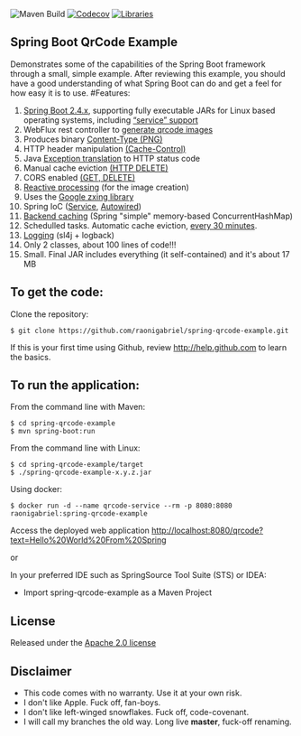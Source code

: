 ![Maven Build](https://github.com/raonigabriel/spring-qrcode-example/workflows/Maven%20Build/badge.svg?branch=1.3.1)
[![Codecov](https://codecov.io/gh/raonigabriel/spring-qrcode-example/branch/master/graph/badge.svg)](https://codecov.io/gh/raonigabriel/spring-qrcode-example)
[![Libraries](https://img.shields.io/librariesio/github/raonigabriel/spring-qrcode-example)](https://libraries.io/github/raonigabriel/spring-qrcode-example)

Spring Boot QrCode Example
-------------------
Demonstrates some of the capabilities of the Spring Boot framework through a small, simple example.
After reviewing this example, you should have a good understanding of what Spring Boot can do and get a feel for how easy it is to use.
#Features:

1. [Spring Boot 2.4.x](https://github.com/raonigabriel/spring-qrcode-example/blob/master/pom.xml#L39), supporting fully executable JARs for Linux based operating systems, including [“service” support](https://github.com/raonigabriel/spring-qrcode-example/blob/master/pom.xml#L100)
2. WebFlux rest controller to [generate qrcode images](https://github.com/raonigabriel/spring-qrcode-example/blob/master/src/main/java/com/github/raonigabriel/qrcode/SpringExampleApp.java#L54)
  1. Produces binary [Content-Type (PNG)](https://github.com/raonigabriel/spring-qrcode-example/blob/master/src/main/java/com/github/raonigabriel/qrcode/SpringExampleApp.java#L53)
  2. HTTP header manipulation [(Cache-Control)](https://github.com/raonigabriel/spring-qrcode-example/blob/master/src/main/java/com/github/raonigabriel/qrcode/SpringExampleApp.java#L56)
  3. Java [Exception translation](https://github.com/raonigabriel/spring-qrcode-example/blob/master/src/main/java/com/github/raonigabriel/qrcode/SpringExampleApp.java#L73) to HTTP status code
  4. Manual cache eviction [(HTTP DELETE)](https://github.com/raonigabriel/spring-qrcode-example/blob/master/src/main/java/com/github/raonigabriel/qrcode/SpringExampleApp.java#L62)
  5. CORS enabled [(GET, DELETE)](https://github.com/raonigabriel/spring-qrcode-example/blob/master/src/main/java/com/github/raonigabriel/qrcode/SpringExampleApp.java#L40)
3. [Reactive processing](https://github.com/raonigabriel/spring-qrcode-example/blob/master/src/main/java/com/github/raonigabriel/qrcode/ImageService.java#L35) (for the image creation)
  1. Uses the [Google zxing library](https://github.com/raonigabriel/spring-qrcode-example/blob/master/pom.xml#L78)
4. Spring IoC ([Service](https://github.com/raonigabriel/spring-qrcode-example/blob/master/src/main/java/com/github/raonigabriel/qrcode/ImageService.java#L29), [Autowired](https://github.com/raonigabriel/spring-qrcode-example/blob/master/src/main/java/com/github/raonigabriel/qrcode/SpringExampleApp.java#L47))
5. [Backend caching](https://github.com/raonigabriel/spring-qrcode-example/blob/master/src/main/java/com/github/raonigabriel/qrcode/ImageService.java#L30) (Spring "simple" memory-based ConcurrentHashMap)
6. Schedulled tasks. Automatic cache eviction, [every 30 minutes](https://github.com/raonigabriel/spring-qrcode-example/blob/master/src/main/java/com/github/raonigabriel/qrcode/SpringExampleApp.java#L60).
7. [Logging](https://github.com/raonigabriel/spring-qrcode-example/blob/master/src/main/java/com/github/raonigabriel/qrcode/ImageService.java#L33) (sl4j + logback)
8. Only 2 classes, about 100 lines of code!!! 
9. Small. Final JAR includes everything (it self-contained) and it's about 17 MB


To get the code:
-------------------
Clone the repository:

    $ git clone https://github.com/raonigabriel/spring-qrcode-example.git

If this is your first time using Github, review http://help.github.com to learn the basics.

To run the application:
-------------------	
From the command line with Maven:

    $ cd spring-qrcode-example
    $ mvn spring-boot:run 

From the command line with Linux:

    $ cd spring-qrcode-example/target
    $ ./spring-qrcode-example-x.y.z.jar

Using docker:

    $ docker run -d --name qrcode-service --rm -p 8080:8080 raonigabriel:spring-qrcode-example


Access the deployed web application [http://localhost:8080/qrcode?text=Hello%20World%20From%20Spring](http://localhost:8080/qrcode?text=Hello%20World%20From%20Spring)

or

In your preferred IDE such as SpringSource Tool Suite (STS) or IDEA:

* Import spring-qrcode-example as a Maven Project

## License

Released under the [Apache 2.0 license](http://www.apache.org/licenses/LICENSE-2.0.html)

## Disclaimer
* This code comes with no warranty. Use it at your own risk.
* I don't like Apple. Fuck off, fan-boys.
* I don't like left-winged snowflakes. Fuck off, code-covenant. 
* I will call my branches the old way. Long live **master**, fuck-off renaming.